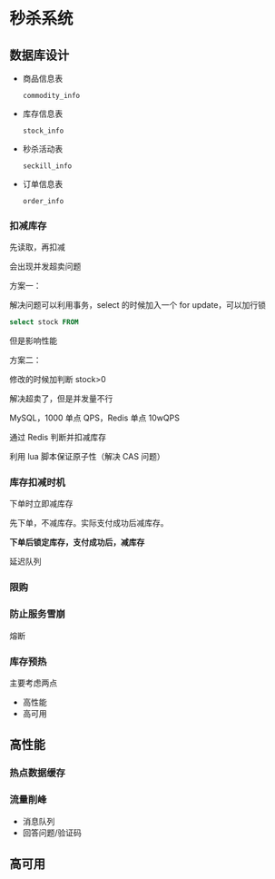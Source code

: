 # 秒杀系统



## 数据库设计

- 商品信息表

  `commodity_info`

- 库存信息表

  `stock_info`

- 秒杀活动表

  `seckill_info`

- 订单信息表

  `order_info`

### 扣减库存

先读取，再扣减

会出现并发超卖问题

方案一：

解决问题可以利用事务，select 的时候加入一个 for update，可以加行锁

```sql
select stock FROM
```

但是影响性能

方案二：

修改的时候加判断 stock>0

解决超卖了，但是并发量不行

MySQL，1000 单点 QPS，Redis 单点 10wQPS

通过 Redis 判断并扣减库存

利用 lua 脚本保证原子性（解决 CAS 问题）

### 库存扣减时机

下单时立即减库存

先下单，不减库存。实际支付成功后减库存。

**下单后锁定库存，支付成功后，减库存**

延迟队列

### 限购

### 防止服务雪崩

熔断

### 库存预热

主要考虑两点

- 高性能
- 高可用

## 高性能

### 热点数据缓存

### 流量削峰

- 消息队列
- 回答问题/验证码

## 高可用
